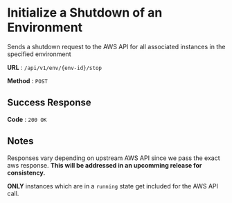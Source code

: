 # Initialize a Shutdown of an Environment

Sends a shutdown request to the AWS API for all associated instances
in the specified environment

**URL** : `/api/v1/env/{env-id}/stop`

**Method** : `POST`

## Success Response

**Code** : `200 OK`

## Notes

Responses vary depending on upstream AWS API
since we pass the exact aws response.
**This will be addressed in an upcomming release for consistency.**

**ONLY** instances which are in a `running` state get included for the AWS API call.